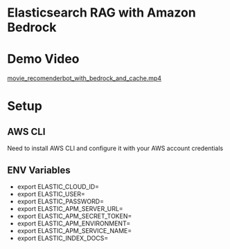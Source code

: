 # Elasticsearch RAG with Amazon Bedrock

# Demo Video
[movie_recomenderbot_with_bedrock_and_cache.mp4](movie_recomenderbot_with_bedrock_and_cache.mp4)

# Setup

## AWS CLI

Need to install AWS CLI and configure it with your AWS account credentials

## ENV Variables

- export ELASTIC_CLOUD_ID=
- export ELASTIC_USER=
- export ELASTIC_PASSWORD=
- export ELASTIC_APM_SERVER_URL=
- export ELASTIC_APM_SECRET_TOKEN=
- export ELASTIC_APM_ENVIRONMENT=
- export ELASTIC_APM_SERVICE_NAME=
- export ELASTIC_INDEX_DOCS=

